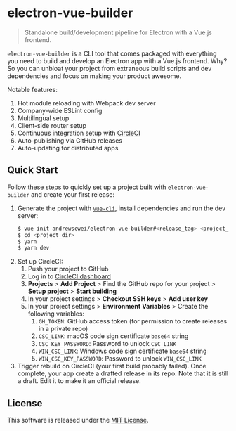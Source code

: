# electron-vue-builder

> Standalone build/development pipeline for Electron with a Vue.js frontend.

`electron-vue-builder` is a CLI tool that comes packaged with everything you need to build and develop an Electron app with a  Vue.js frontend. Why? So you can unbloat your project from extraneous build scripts and dev dependencies and focus on making your product awesome.

Notable features:

1. Hot module reloading with Webpack dev server
2. Company-wide ESLint config
3. Multilingual setup
4. Client-side router setup
5. Continuous integration setup with [CircleCI](https://circleci.com)
6. Auto-publishing via GitHub releases
7. Auto-updating for distributed apps

## Quick Start

Follow these steps to quickly set up a project built with `electron-vue-builder` and create your first release:

1. Generate the project with [`vue-cli`](https://github.com/vuejs/vue-cli), install dependencies and run the dev server:
    ```sh
    $ vue init andrewscwei/electron-vue-builder#<release_tag> <project_dir> --clone
    $ cd <project_dir>
    $ yarn
    $ yarn dev
    ```
2. Set up CircleCI:
    1. Push your project to GitHub
    2. Log in to [CircleCI dashboard](https://circleci.com/)
    3. **Projects** > **Add Project** > Find the GitHub repo for your project > **Setup project** > **Start building**
    4. In your project settings > **Checkout SSH keys** > **Add user key**
    5. In your project settings > **Environment Variables** > Create the following variables:
        1. `GH_TOKEN`: GitHub access token (for permission to create releases in a private repo)
        2. `CSC_LINK`: macOS code sign certificate `base64` string
        3. `CSC_KEY_PASSWORD`: Password to unlock `CSC_LINK`
        4. `WIN_CSC_LINK`: Windows code sign certificate `base64` string
        5. `WIN_CSC_KEY_PASSWORD`: Password to unlock `WIN_CSC_LINK`
3. Trigger rebuild on CircleCI (your first build probably failed). Once complete, your app create a drafted release in its repo. Note that it is still a draft. Edit it to make it an official release.

## License

This software is released under the [MIT License](http://opensource.org/licenses/MIT).